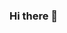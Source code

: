 ### Hi there 👋

<!--
**ApkModed/ApkModed** is a ✨ _special_ ✨ repository because its `README.md` (this file) appears on your GitHub profile.

Here are some ideas to get you started:

👋 Hi, I’m @ApkModed
👀 I’m webmaster at https://apk-moded.com/
🌱 ApkModed - Blogging, Software Tricks, & Gaming
💞️ Software rudiments for Windows, macOS, Android and iPhone. Downloads is streamlined every day with dozens of apps, from productivity to security and gaming.
-->
